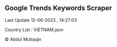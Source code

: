 

## Google Trends Keywords Scraper 
 
Last Update 12-06-2023 , 14:27:03

Country List :
VIETNAM.json



© Abdul Muttaqin 
